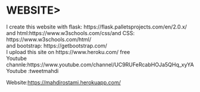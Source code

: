 <h1>WEBSITE></h1>
I create this website with flask: https://flask.palletsprojects.com/en/2.0.x/<br>
and html:https://www.w3schools.com/css/and CSS: https://www.w3schools.com/html/<br>
and bootstrap: https://getbootstrap.com/<br>
I upload this site on https://www.heroku.com/ free<br>
Youtube channle:https://www.youtube.com/channel/UC9RUFeRcabHOJa5QHq_xyYA<br>
Youtube :tweetmahdi<br>

Website:https://mahdirostami.herokuapp.com/
